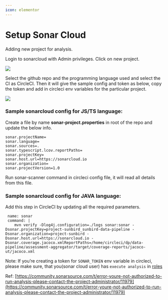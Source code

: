 ```yaml
---
icon: elementor
---
```


# Setup Sonar Cloud

Adding new project for analysis.

Login to sonarcloud with Admin privileges. Click on new project.

![](../../../../../.gitbook/assets/1878982657.png)

Select the github repo and the programming language used and select the CI as CircleCI. Then it will give the sample config and token as below, copy the token and add in circleci env variables for the particular project.

![](../../../../../.gitbook/assets/1871970399.png)

### Sample sonarcloud config for JS/TS language: <a href="#sonarcloud-samplesonarcloudconfigforjs-tslanguage" id="sonarcloud-samplesonarcloudconfigforjs-tslanguage"></a>

Create a file by name **sonar-project.properties** in root of the repo and update the below info.

```
sonar.projectName=
sonar.language=
sonar.sources=.
sonar.typescript.lcov.reportPaths=
sonar.projectKey=
sonar.host.url=https://sonarcloud.io
sonar.organization=
sonar.projectVersion=1.0
```

Run sonar-scanner command in circleci config file, it will read all details from this file.

### Sample sonarcloud config for JAVA language: <a href="#sonarcloud-samplesonarcloudconfigforjavalanguage" id="sonarcloud-samplesonarcloudconfigforjavalanguage"></a>

Add this step in CircleCI by updating all the required parameters.

```
 name: sonar
 command: |
    mvn verify -Dlog4j.configuration=./logs sonar:sonar -Dsonar.projectKey=project-sunbird_sunbird-data-pipeline -Dsonar.organization=project-sunbird -Dsonar.host.url=https://sonarcloud.io -Dsonar.coverage.jacoco.xmlReportPaths=/home/circleci/dp/data-pipeline/assessment-aggregator/target/coverage-reports/jacoco-ut/jacoco.xml
```

Note: If you’re creating a token for `SONAR_TOKEN` env variable in circleci, please make sure, that you(sonar cloud user) has `execute analysis` in [roles](https://sonarcloud.io/organizations/sunbird-ed/permissions)

Ref: [https://community.sonarsource.com/t/error-youre-not-authorized-to-run-analysis-please-contact-the-project-administrator/11979](https://community.sonarsource.com/t/error-youre-not-authorized-to-run-analysis-please-contact-the-project-administrator/11979)
